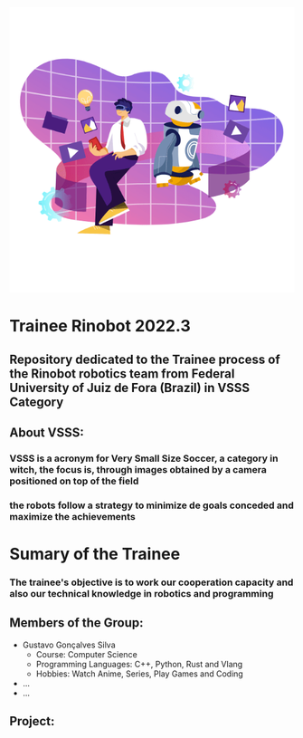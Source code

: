 ![Imagem de tecnologia](./defaultImage.gif)

# Trainee Rinobot 2022.3


## Repository dedicated to the Trainee process of the Rinobot robotics team from Federal University of Juiz de Fora (Brazil) in VSSS Category

## About VSSS:

### VSSS is a acronym for Very Small Size Soccer, a category in witch, the focus is, through images obtained by a camera positioned on top of the field
### the robots follow a strategy to minimize de goals conceded and maximize the achievements

# Sumary of the Trainee

### The trainee's objective is to work our cooperation capacity and also our technical knowledge in robotics and programming

## Members of the Group:

- Gustavo Gonçalves Silva
  - Course: Computer Science
  - Programming Languages: C++, Python, Rust and Vlang
  - Hobbies: Watch Anime, Series, Play Games and Coding
- ...
- ...

## Project:

